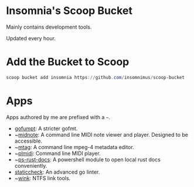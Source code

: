 # Insomnia's Scoop Bucket
Mainly contains development tools.

Updated every hour.

# Add the Bucket to Scoop
```powershell
scoop bucket add insomnia https://github.com/insomnimus/scoop-bucket
```

# Apps
Apps authored by me are prefixed with a `~`.

-	[gofumpt](https://github.com/mvdan/gofumpt): A stricter gofmt.
-	~[midnote](https://github.com/insomnimus/midnote): A command line MIDI note viewer and player. Designed to be accessible.
-	~[mtag](https://github.com/insomnimus/mtag): A command line mpeg-4 metadata editor.
-	~[plmidi](https://github.com/insomnimus/plmidi): Command line MIDI player.
-	~[ps-rust-docs](https://github.com/insomnimus/ps-rust-docs): A powershell module to open local rust docs conveniently.
-	[staticcheck](https://github.com/dominikh/go-tools): An advanced go linter.
-	~[wink](https://github.com/insomnimus/wink): NTFS link tools.

